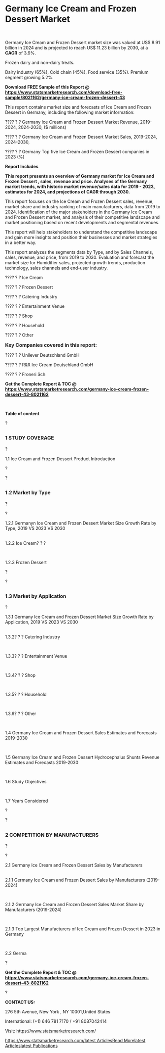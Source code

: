 <h1>Germany Ice Cream and Frozen Dessert Market</h1><br/><p>Germany Ice Cream and Frozen Dessert market size was valued at US$ 8.91 billion in 2024 and is projected to reach US$ 11.23 billion by 2030, at a <strong>CAGR</strong> of 3.9%.</p>
 
 
 
 <p>Frozen dairy and non-dairy treats.</p>
 
 
 
 <p>Dairy industry (65%), Cold chain (45%), Food service (35%). Premium segment growing 5.2%.</p>
 
 
 
 <p><strong>Download FREE Sample of this Report @ <a href="https://www.statsmarketresearch.com/download-free-sample/8021162/germany-ice-cream-frozen-dessert-43">https://www.statsmarketresearch.com/download-free-sample/8021162/germany-ice-cream-frozen-dessert-43</a></strong></p>
 
 
 
 <p>This report contains market size and forecasts of Ice Cream and Frozen Dessert in Germany, including the following market information:</p>
 
 
 
 <p>???? ? ? Germany Ice Cream and Frozen Dessert Market Revenue, 2019-2024, 2024-2030, ($ millions)</p>
 
 
 
 <p>???? ? ? Germany Ice Cream and Frozen Dessert Market Sales, 2019-2024, 2024-2030,</p>
 
 
 
 <p>???? ? ? Germany Top five Ice Cream and Frozen Dessert companies in 2023 (%)</p>
 
 
 
 <p><strong>Report Includes</strong></p>
 
 
 
 <p><strong>This report presents an overview of Germany market for Ice Cream and Frozen Dessert , sales, revenue and price. Analyses of the Germany market trends, with historic market revenue/sales data for 2019 - 2023, estimates for 2024, and projections of <strong>CAGR</strong> through 2030.</strong></p>
 
 
 
 <p>This report focuses on the Ice Cream and Frozen Dessert sales, revenue, market share and industry ranking of main manufacturers, data from 2019 to 2024. Identification of the major stakeholders in the Germany Ice Cream and Frozen Dessert market, and analysis of their competitive landscape and market positioning based on recent developments and segmental revenues.</p>
 
 
 
 <p>This report will help stakeholders to understand the competitive landscape and gain more insights and position their businesses and market strategies in a better way.</p>
 
 
 
 <p>This report analyzes the segments data by Type, and by Sales Channels, sales, revenue, and price, from 2019 to 2030. Evaluation and forecast the market size for Humidifier sales, projected growth trends, production technology, sales channels and end-user industry.</p>
 
 
 
 <p>???? ? ? Ice Cream</p>
 
 
 
 <p>???? ? ? Frozen Dessert</p>
 
 
 
 <p>???? ? ? Catering Industry</p>
 
 
 
 <p>???? ? ? Entertainment Venue</p>
 
 
 
 <p>???? ? ? Shop</p>
 
 
 
 <p>???? ? ? Household</p>
 
 
 
 <p>???? ? ? Other</p>
 
 
 
 <p><span style="font-size:16px"><strong>Key Companies covered in this report:</strong></span></p>
 
 
 
 <p>???? ? ? Unilever Deutschland GmbH</p>
 
 
 
 <p>???? ? ? R&R Ice Cream Deutschland GmbH</p>
 
 
 
 <p>???? ? ? Froneri Sch</p>
 
 
 
 <div><b>Get the Complete Report & TOC @ <a href="https://www.statsmarketresearch.com/germany-ice-cream-frozen-dessert-43-8021162">https://www.statsmarketresearch.com/germany-ice-cream-frozen-dessert-43-8021162</a></b></div>
 
 
 
 <p><br />
 
 <b>Table of content</b></p>
 
 
 
 <p>? </p>
 
 
 
 <h2><span style="font-size:16px"><strong>1 STUDY COVERAGE</strong></span></h2>
 
 
 
 <p>? </p>
 
 
 
 <p>1.1 Ice Cream and Frozen Dessert Product Introduction</p>
 
 
 
 <p>? </p>
 
 
 
 <p>? </p>
 
 
 
 <h2><span style="font-size:16px"><strong>1.2 Market by Type</strong></span></h2>
 
 
 
 <p>? </p>
 
 
 
 <p>? </p>
 
 
 
 <p>1.2.1 Germanyn Ice Cream and Frozen Dessert Market Size Growth Rate by Type, 2019 VS 2023 VS 2030<br />
 
 <br />
 
 1.2.2 Ice Cream? ? ? <br />
 
 <br />
 
 1.2.3 Frozen Dessert<br />
 
 ? </p>
 
 
 
 <p>? </p>
 
 
 
 <h2><span style="font-size:16px"><strong>1.3 Market by Application</strong></span></h2>
 
 
 
 <p>? </p>
 
 
 
 <p>1.3.1 Germany Ice Cream and Frozen Dessert Market Size Growth Rate by Application, 2019 VS 2023 VS 2030<br />
 
 <br />
 
 1.3.2? ? ? Catering Industry<br />
 
 <br />
 
 1.3.3? ? ? Entertainment Venue<br />
 
 <br />
 
 1.3.4? ? ? Shop<br />
 
 <br />
 
 1.3.5? ? ? Household<br />
 
 <br />
 
 1.3.6? ? ? Other<br />
 
 <br />
 
 1.4 Germany Ice Cream and Frozen Dessert Sales Estimates and Forecasts 2019-2030<br />
 
 <br />
 
 1.5 Germany Ice Cream and Frozen Dessert Hydrocephalus Shunts Revenue Estimates and Forecasts 2019-2030<br />
 
 <br />
 
 1.6 Study Objectives<br />
 
 <br />
 
 1.7 Years Considered</p>
 
 
 
 <p>? </p>
 
 
 
 <p>? </p>
 
 
 
 <h2><span style="font-size:16px"><strong>2 COMPETITION BY MANUFACTURERS</strong></span></h2>
 
 
 
 <p>? </p>
 
 
 
 <p>? </p>
 
 
 
 <p>2.1 Germany Ice Cream and Frozen Dessert Sales by Manufacturers<br />
 
 <br />
 
 2.1.1 Germany Ice Cream and Frozen Dessert Sales by Manufacturers (2019-2024)<br />
 
 <br />
 
 2.1.2 Germany Ice Cream and Frozen Dessert Sales Market Share by Manufacturers (2019-2024)<br />
 
 <br />
 
 2.1.3 Top Largest Manufacturers of Ice Cream and Frozen Dessert in 2023 in Germany<br />
 
 <br />
 
 2.2 Germa</p>
 
 
 
 <p>? </p>
 
 
 
 <div><b>Get the Complete Report & TOC @ <a href="https://www.statsmarketresearch.com/germany-ice-cream-frozen-dessert-43-8021162">https://www.statsmarketresearch.com/germany-ice-cream-frozen-dessert-43-8021162</a></b></div>
 
 
 
 <p>? </p>
 
 
 
 <p><b>CONTACT US:</b><br />
 
 276 5th Avenue, New York , NY 10001,United States<br />
 
 International: (+1) 646 781 7170 / +91 8087042414<br />
 
 Visit: <a href="https://www.statsmarketresearch.com/">https://www.statsmarketresearch.com/</a><br />
 
 <a href="https://gyeongbokgung.com">https://www.statsmarketresearch.com/</a><a href="https://hallyeomaritime.com">latest Articles</a><a href="https://jingwansa.com">Read More</a><a href="https://nguoiviet.jp/">latest Articles</a><a href="https://www.intelmarketresearch.com/">latest Publications</a></p>